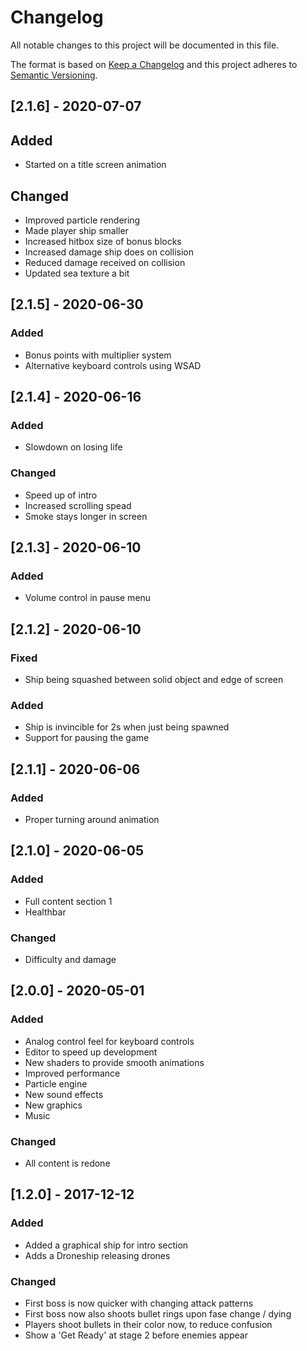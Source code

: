 # Changelog

All notable changes to this project will be documented in this file.

The format is based on [Keep a Changelog](http://keepachangelog.com/en/1.0.0/)
and this project adheres to [Semantic Versioning](http://semver.org/spec/v2.0.0.html).

## [2.1.6] - 2020-07-07
## Added
- Started on a title screen animation

## Changed
- Improved particle rendering
- Made player ship smaller
- Increased hitbox size of bonus blocks
- Increased damage ship does on collision
- Reduced damage received on collision
- Updated sea texture a bit

## [2.1.5] - 2020-06-30
### Added
- Bonus points with multiplier system
- Alternative keyboard controls using WSAD

## [2.1.4] - 2020-06-16
### Added
- Slowdown on losing life

### Changed
- Speed up of intro
- Increased scrolling spead
- Smoke stays longer in screen

## [2.1.3] - 2020-06-10
### Added
- Volume control in pause menu

## [2.1.2] - 2020-06-10
### Fixed
- Ship being squashed between solid object and edge of screen

### Added
- Ship is invincible for 2s when just being spawned
- Support for pausing the game

## [2.1.1] - 2020-06-06
### Added
- Proper turning around animation

## [2.1.0] - 2020-06-05
### Added
- Full content section 1
- Healthbar

### Changed
- Difficulty and damage

## [2.0.0] - 2020-05-01
### Added
- Analog control feel for keyboard controls
- Editor to speed up development
- New shaders to provide smooth animations
- Improved performance
- Particle engine
- New sound effects
- New graphics
- Music

### Changed
- All content is redone

## [1.2.0] - 2017-12-12
### Added
- Added a graphical ship for intro section
- Adds a Droneship releasing drones

### Changed
- First boss is now quicker with changing attack patterns
- First boss now also shoots bullet rings upon fase change / dying
- Players shoot bullets in their color now, to reduce confusion
- Show a 'Get Ready' at stage 2 before enemies appear

